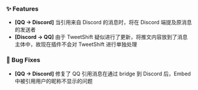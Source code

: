 ### ✨ Features
- **[QQ -> Discord]** 当引用来自 Discord 的消息时，将在 Discord 端提及原消息的发送者
- **[Discord -> QQ]** 由于 TweetShift 疑似进行了更新，将推文内容放到了消息主体中，故现在插件不会对 TweetShift 进行单独处理

### 🐞 Bug Fixes
- **[QQ -> Discord]** 修复了 QQ 引用消息在通过 bridge 到 Discord 后，Embed 中被引用用户的昵称不显示的问题
